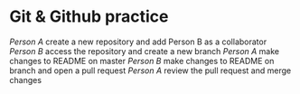 # Git & Github practice

*Person A* create a new repository and add Person B as a collaborator
*Person B* access the repository and create a new branch
*Person A* make changes to README on master
*Person B* make changes to README on branch and open a pull request
*Person A* review the pull request and merge changes


